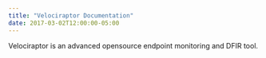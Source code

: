 ```yaml
---
title: "Velociraptor Documentation"
date: 2017-03-02T12:00:00-05:00
---
```


Velociraptor is an advanced opensource endpoint monitoring and DFIR
tool.
